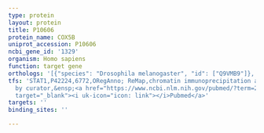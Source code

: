 ```yaml
---
type: protein
layout: protein
title: P10606
protein_name: COX5B
uniprot_accession: P10606
ncbi_gene_id: '1329'
organism: Homo sapiens
function: target gene
orthologs: '[{"species": "Drosophila melanogaster", "id": ["Q9VMB9"]}, {"species": "Caenorhabditis elegans", "id": ["P90849"]}, {"species": "Mus musculus", "id": ["<a href=\"/protein/q9d881\">Q9D881</a>"]}, {"species": "Rattus norvegicus", "id": ["F1LTG5", "P12075"]}]'
tfs: 'STAT1,P42224,6772,ORegAnno; ReMap,chromatin immunoprecipitation assay; inferred
  by curator,&ensp;<a href="https://www.ncbi.nlm.nih.gov/pubmed/?term=22951020%5Buid%5D+OR+26578589%5Buid%5D+OR+29126285%5Buid%5D"
  target="_blank"><i uk-icon="icon: link"></i>Pubmed</a>'
targets: ''
binding_sites: ''

---
```

